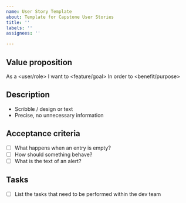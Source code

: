 ```yaml
---
name: User Story Template
about: Template for Capstone User Stories
title: ''
labels: ''
assignees: ''

---
```


## Value proposition

As a <user/role>
I want to <feature/goal>
In order to <benefit/purpose>

## Description
- Scribble / design or text
- Precise, no unnecessary information

## Acceptance criteria
- [ ] What happens when an entry is empty?
- [ ] How should something behave?
- [ ] What is the text of an alert?

## Tasks
- [ ] List the tasks that need to be performed within the dev team
